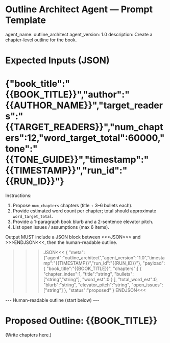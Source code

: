 # Outline Architect Agent — Prompt Template
agent_name: outline_architect
agent_version: 1.0
description: Create a chapter-level outline for the book.

# Expected Inputs (JSON)
# {"book_title":"{{BOOK_TITLE}}","author":"{{AUTHOR_NAME}}","target_readers":"{{TARGET_READERS}}","num_chapters":12,"word_target_total":60000,"tone":"{{TONE_GUIDE}}","timestamp":"{{TIMESTAMP}}","run_id":"{{RUN_ID}}"}

Instructions:
1. Propose `num_chapters` chapters (title + 3–6 bullets each).
2. Provide estimated word count per chapter; total should approximate `word_target_total`.
3. Provide a 1-paragraph book blurb and a 2-sentence elevator pitch.
4. List open issues / assumptions (max 6 items).

Output MUST include a JSON block between >>>JSON<<< and >>>ENDJSON<<<, then the human-readable outline.

>>>JSON<<<
{
  "meta":{"agent":"outline_architect","agent_version":"1.0","timestamp":"{{TIMESTAMP}}","run_id":"{{RUN_ID}}"},
  "payload":{
    "book_title":"{{BOOK_TITLE}}",
    "chapters":[
      {
        "chapter_index":1,
        "title":"string",
        "bullets":["string","string"],
        "word_est":0
      }
    ],
    "total_word_est":0,
    "blurb":"string",
    "elevator_pitch":"string",
    "open_issues":["string"]
  },
  "status":"proposed"
}
>>>ENDJSON<<<

--- Human-readable outline (start below) ---
# Proposed Outline: {{BOOK_TITLE}}

(Write chapters here.)
